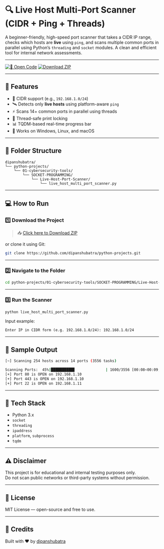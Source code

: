 # 🔍 Live Host Multi-Port Scanner (CIDR + Ping + Threads)

A beginner-friendly, high-speed port scanner that takes a CIDR IP range, checks which hosts are **live** using `ping`, and scans multiple common ports in parallel using Python’s `threading` and `socket` modules. A clean and efficient tool for internal network assessments.

---

[![📂 Open Code](https://img.shields.io/badge/📂%20Open%20Scanner--blue?style=for-the-badge)](https://github.com/dipanshubatra/python-projects/blob/main/01-cybersecurity-tools/SOCKET-PROGRAMMING/Live-Host-Port-Scanner/live_host_multi_port_scanner.py)
[![Download ZIP](https://img.shields.io/badge/Download-ZIP-green?style=for-the-badge)](https://github.com/dipanshubatra/python-projects/archive/refs/heads/main.zip)

---

## 🚀 Features

- 🧠 CIDR support (e.g., `192.168.1.0/24`)
- 🛰️ Detects only **live hosts** using platform-aware `ping`
- ⚡ Scans 14+ common ports in parallel using threads
- 🧵 Thread-safe print locking
- 📊 TQDM-based real-time progress bar
- 🧱 Works on Windows, Linux, and macOS

---

## 📁 Folder Structure

```
dipanshubatra/
└── python-projects/
    └── 01-cybersecurity-tools/
        └── SOCKET-PROGRAMMING/
            └── Live-Host-Port-Scanner/
                └── live_host_multi_port_scanner.py
```

---

## 💻 How to Run

### 1️⃣ Download the Project

> 📥 [Click here to Download ZIP](https://github.com/dipanshubatra/python-projects/archive/refs/heads/main.zip)

or clone it using Git:

```bash
git clone https://github.com/dipanshubatra/python-projects.git
```

---

### 2️⃣ Navigate to the Folder

```bash
cd python-projects/01-cybersecurity-tools/SOCKET-PROGRAMMING/Live-Host-Port-Scanner
```

---

### 3️⃣ Run the Scanner

```bash
python live_host_multi_port_scanner.py
```

Input example:

```text
Enter IP in CIDR form (e.g. 192.168.1.0/24): 192.168.1.0/24
```

---

## 🧪 Sample Output

```bash
[~] Scanning 254 hosts across 14 ports (3556 tasks)

Scanning Ports:  45%|██████████▊              | 1600/3556 [00:08<00:09, 210.00port/s]
[+] Port 80 is OPEN on 192.168.1.10
[+] Port 443 is OPEN on 192.168.1.10
[+] Port 22 is OPEN on 192.168.1.11
```

---

## 🧠 Tech Stack

- Python 3.x
- `socket`
- `threading`
- `ipaddress`
- `platform`, `subprocess`
- `tqdm`

---

## ⚠️ Disclaimer

This project is for educational and internal testing purposes only.  
Do not scan public networks or third-party systems without permission.

---

## 📄 License

MIT License — open-source and free to use.

---

## 🙌 Credits

Built with ❤️ by [dipanshubatra](https://github.com/dipanshubatra)
